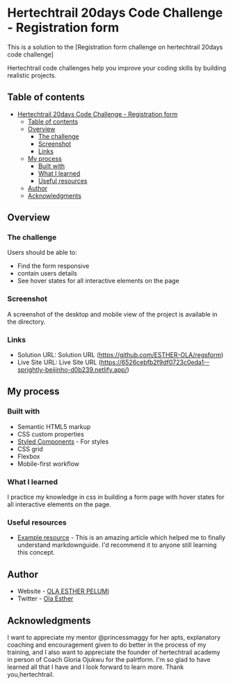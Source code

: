 # Hertechtrail 20days Code Challenge - Registration form

This is a solution to the [Registration form challenge on hertechtrail 20days code challenge]
 
 Hertechtrail code challenges help you improve your coding skills by building realistic projects. 

## Table of contents

- [Hertechtrail 20days Code Challenge - Registration form](#hertechtrail-20days-code-challenge---registration-form)
  - [Table of contents](#table-of-contents)
  - [Overview](#overview)
    - [The challenge](#the-challenge)
    - [Screenshot](#screenshot)
    - [Links](#links)
  - [My process](#my-process)
    - [Built with](#built-with)
    - [What I learned](#what-i-learned)
    - [Useful resources](#useful-resources)
  - [Author](#author)
  - [Acknowledgments](#acknowledgments)

## Overview

### The challenge

Users should be able to:

- Find the form responsive
- contain users details
- See hover states for all interactive elements on the page

### Screenshot

A screenshot of the desktop and mobile view of the project is available in the directory.

### Links

- Solution URL: Solution URL (https://github.com/ESTHER-OLA/regsform)
- Live Site URL: Live Site URL (https://6526cebfb2f9df0723c0eda1--sprightly-beijinho-d0b239.netlify.app/)

## My process

### Built with

- Semantic HTML5 markup
- CSS custom properties
- [Styled Components](https://styled-components.com/) - For styles
- CSS grid
- Flexbox
- Mobile-first workflow


### What I learned

I practice my knowledge in css in building a form page with hover states for all interactive elements on the page.

### Useful resources
  
- [Example resource](https://www.markdownguide.org/getting-started/) - This is an amazing article which helped me to finally understand markdownguide. I'd recommend it to anyone still learning this concept.


## Author

- Website - [OLA ESTHER PELUMI](https://github.com/ESTHER-OLA)
- Twitter - [Ola Esther](https://twitter.com/P_tomiwa_?t=HE5B98KKAv0af67LEabh6Q&s=09)

## Acknowledgments
I want to appreciate my mentor @princessmaggy for her apts, explanatory coaching and encouragement given to do better in the process of my training, and I also want to appreciate the founder of hertechtrail academy in person of Coach Gloria Ojukwu for the palrtform. I'm so glad to have learned all that I have and I look forward to learn more. Thank you,hertechtrail.